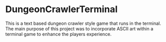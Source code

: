 # DungeonCrawlerTerminal
This is a text based dungeon crawler style game that runs in the terminal. The main purpose of this project was to incorporate ASCII art within a terminal game to enhance the players experience.
